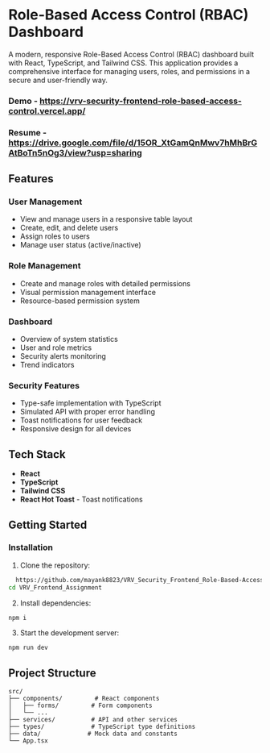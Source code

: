 # Role-Based Access Control (RBAC) Dashboard

A modern, responsive Role-Based Access Control (RBAC) dashboard built with React, TypeScript, and Tailwind CSS. This application provides a comprehensive interface for managing users, roles, and permissions in a secure and user-friendly way.

### Demo - https://vrv-security-frontend-role-based-access-control.vercel.app/
### Resume - https://drive.google.com/file/d/15OR_XtGamQnMwv7hMhBrGAtBoTn5nOg3/view?usp=sharing 



## Features

### User Management
- View and manage users in a responsive table layout
- Create, edit, and delete users
- Assign roles to users
- Manage user status (active/inactive)

### Role Management
- Create and manage roles with detailed permissions
- Visual permission management interface
- Resource-based permission system

### Dashboard
- Overview of system statistics
- User and role metrics
- Security alerts monitoring
- Trend indicators

### Security Features
- Type-safe implementation with TypeScript
- Simulated API with proper error handling
- Toast notifications for user feedback
- Responsive design for all devices

## Tech Stack

- **React** 
- **TypeScript** 
- **Tailwind CSS** 
- **React Hot Toast** - Toast notifications

## Getting Started

### Installation

1. Clone the repository:
```bash
  https://github.com/mayank8823/VRV_Security_Frontend_Role-Based-Access-Control.git
cd VRV_Frontend_Assignment
```

2. Install dependencies:
```bash
npm i
```

3. Start the development server:
```bash
npm run dev
```

## Project Structure

```
src/
├── components/         # React components
│   ├── forms/         # Form components
│   └── ...           
├── services/          # API and other services
├── types/             # TypeScript type definitions
├── data/             # Mock data and constants
└── App.tsx           
```

